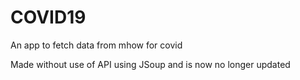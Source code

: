 # COVID19
An app to fetch data from mhow for covid 

Made without use of API using JSoup and is now no longer updated 
